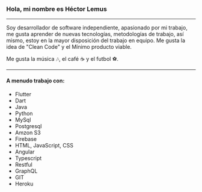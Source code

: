 ### Hola, mi nombre es Héctor Lemus

---

Soy desarrollador de software independiente, apasionado por mi trabajo, me gusta aprender de nuevas tecnologías, metodologías de trabajo, así mismo, estoy en la mayor disposición del trabajo en equipo. 
Me gusta la idea de "Clean Code" y el Mínimo producto viable.

Me gusta la música :notes:, el café :coffee: y el futbol :soccer:.

---

#### A menudo trabajo con:

* Flutter
* Dart 
* Java 
* Python
* MySql
* Postgresql
* Amzon S3
* Firebase
* HTML, JavaScript, CSS 
* Angular
* Typescript
* Restful 
* GraphQL
* GIT
* Heroku

<!--
**hectorlemus/hectorlemus** is a ✨ _special_ ✨ repository because its `README.md` (this file) appears on your GitHub profile.

Here are some ideas to get you started:

- 🔭 I’m currently working on ...
- 🌱 I’m currently learning ...
- 👯 I’m looking to collaborate on ...
- 🤔 I’m looking for help with ...
- 💬 Ask me about ...
- 📫 How to reach me: ...
- 😄 Pronouns: ...
- ⚡ Fun fact: ...
-->
